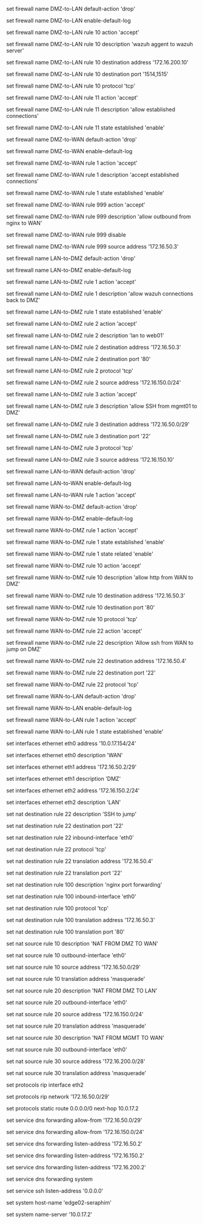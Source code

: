 set firewall name DMZ-to-LAN default-action 'drop'  

set firewall name DMZ-to-LAN enable-default-log  

set firewall name DMZ-to-LAN rule 10 action 'accept'  

set firewall name DMZ-to-LAN rule 10 description 'wazuh aggent to wazuh server'  

set firewall name DMZ-to-LAN rule 10 destination address '172.16.200.10'  

set firewall name DMZ-to-LAN rule 10 destination port '1514,1515'  

set firewall name DMZ-to-LAN rule 10 protocol 'tcp'  

set firewall name DMZ-to-LAN rule 11 action 'accept'  

set firewall name DMZ-to-LAN rule 11 description 'allow established connections'  

set firewall name DMZ-to-LAN rule 11 state established 'enable'  

set firewall name DMZ-to-WAN default-action 'drop'  

set firewall name DMZ-to-WAN enable-default-log  

set firewall name DMZ-to-WAN rule 1 action 'accept'  

set firewall name DMZ-to-WAN rule 1 description 'accept established connections'  

set firewall name DMZ-to-WAN rule 1 state established 'enable'  

set firewall name DMZ-to-WAN rule 999 action 'accept'  

set firewall name DMZ-to-WAN rule 999 description 'allow outbound from nginx to WAN'  

set firewall name DMZ-to-WAN rule 999 disable  

set firewall name DMZ-to-WAN rule 999 source address '172.16.50.3'  

set firewall name LAN-to-DMZ default-action 'drop'  

set firewall name LAN-to-DMZ enable-default-log  

set firewall name LAN-to-DMZ rule 1 action 'accept'  

set firewall name LAN-to-DMZ rule 1 description 'allow wazuh connections back to DMZ'  

set firewall name LAN-to-DMZ rule 1 state established 'enable'  

set firewall name LAN-to-DMZ rule 2 action 'accept'  

set firewall name LAN-to-DMZ rule 2 description 'lan to web01'  

set firewall name LAN-to-DMZ rule 2 destination address '172.16.50.3'  

set firewall name LAN-to-DMZ rule 2 destination port '80'  

set firewall name LAN-to-DMZ rule 2 protocol 'tcp'  

set firewall name LAN-to-DMZ rule 2 source address '172.16.150.0/24'  

set firewall name LAN-to-DMZ rule 3 action 'accept'  

set firewall name LAN-to-DMZ rule 3 description 'allow SSH from mgmt01 to DMZ'  

set firewall name LAN-to-DMZ rule 3 destination address '172.16.50.0/29'  

set firewall name LAN-to-DMZ rule 3 destination port '22'  

set firewall name LAN-to-DMZ rule 3 protocol 'tcp'  

set firewall name LAN-to-DMZ rule 3 source address '172.16.150.10'  

set firewall name LAN-to-WAN default-action 'drop'  

set firewall name LAN-to-WAN enable-default-log  

set firewall name LAN-to-WAN rule 1 action 'accept'  

set firewall name WAN-to-DMZ default-action 'drop'  

set firewall name WAN-to-DMZ enable-default-log  

set firewall name WAN-to-DMZ rule 1 action 'accept'  

set firewall name WAN-to-DMZ rule 1 state established 'enable'  

set firewall name WAN-to-DMZ rule 1 state related 'enable'  

set firewall name WAN-to-DMZ rule 10 action 'accept'  

set firewall name WAN-to-DMZ rule 10 description 'allow http from WAN to DMZ'  

set firewall name WAN-to-DMZ rule 10 destination address '172.16.50.3'  

set firewall name WAN-to-DMZ rule 10 destination port '80'  

set firewall name WAN-to-DMZ rule 10 protocol 'tcp'  

set firewall name WAN-to-DMZ rule 22 action 'accept'  

set firewall name WAN-to-DMZ rule 22 description 'Allow ssh from WAN to jump on DMZ'  

set firewall name WAN-to-DMZ rule 22 destination address '172.16.50.4'  

set firewall name WAN-to-DMZ rule 22 destination port '22'  

set firewall name WAN-to-DMZ rule 22 protocol 'tcp'  

set firewall name WAN-to-LAN default-action 'drop'  

set firewall name WAN-to-LAN enable-default-log  

set firewall name WAN-to-LAN rule 1 action 'accept'  

set firewall name WAN-to-LAN rule 1 state established 'enable'  

set interfaces ethernet eth0 address '10.0.17.154/24'  

set interfaces ethernet eth0 description 'WAN'  

set interfaces ethernet eth1 address '172.16.50.2/29'  

set interfaces ethernet eth1 description 'DMZ'  

set interfaces ethernet eth2 address '172.16.150.2/24'  

set interfaces ethernet eth2 description 'LAN'  

set nat destination rule 22 description 'SSH to jump'  

set nat destination rule 22 destination port '22'  

set nat destination rule 22 inbound-interface 'eth0'  

set nat destination rule 22 protocol 'tcp'  

set nat destination rule 22 translation address '172.16.50.4'  

set nat destination rule 22 translation port '22'  

set nat destination rule 100 description 'nginx port forwarding'  

set nat destination rule 100 inbound-interface 'eth0'  

set nat destination rule 100 protocol 'tcp'  

set nat destination rule 100 translation address '172.16.50.3'  

set nat destination rule 100 translation port '80'  

set nat source rule 10 description 'NAT FROM DMZ TO WAN'  

set nat source rule 10 outbound-interface 'eth0'  

set nat source rule 10 source address '172.16.50.0/29'  

set nat source rule 10 translation address 'masquerade'  

set nat source rule 20 description 'NAT FROM DMZ TO LAN'  

set nat source rule 20 outbound-interface 'eth0'  

set nat source rule 20 source address '172.16.150.0/24'  

set nat source rule 20 translation address 'masquerade'  

set nat source rule 30 description 'NAT FROM MGMT TO WAN'  

set nat source rule 30 outbound-interface 'eth0'  

set nat source rule 30 source address '172.16.200.0/28'  

set nat source rule 30 translation address 'masquerade'  

set protocols rip interface eth2  

set protocols rip network '172.16.50.0/29'  

set protocols static route 0.0.0.0/0 next-hop 10.0.17.2  

set service dns forwarding allow-from '172.16.50.0/29'  

set service dns forwarding allow-from '172.16.150.0/24'  

set service dns forwarding listen-address '172.16.50.2'  

set service dns forwarding listen-address '172.16.150.2'  

set service dns forwarding listen-address '172.16.200.2'  

set service dns forwarding system  

set service ssh listen-address '0.0.0.0'  

set system host-name 'edge02-seraphim'  

set system name-server '10.0.17.2'  
